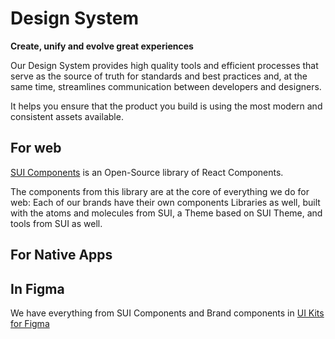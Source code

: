 # Design System

**Create, unify and evolve great experiences**

Our Design System provides high quality tools and efficient processes that serve as the source of truth for standards and best practices and, at the same time, streamlines communication between developers and designers.

It helps you ensure that the product you build is using the most modern and consistent assets available.

## For web

[SUI Components](SUI-Components.md) is an Open-Source library of React Components.

The components from this library are at the core of everything we do for web: Each of our brands have their own components Libraries as well, built with the atoms and molecules from SUI, a Theme based on SUI Theme, and tools from SUI as well.

## For Native Apps



## In Figma

We have everything from SUI Components and Brand components in [UI Kits for Figma](Figma-UI-Kits.md)


